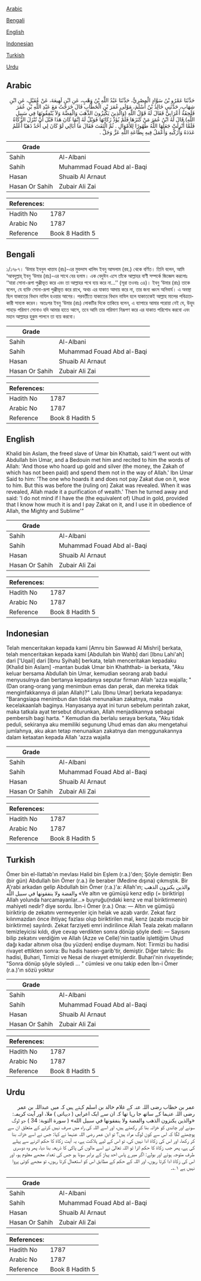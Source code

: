 [Arabic](#arabic)

[Bengali](#bengali)

[English](#english)

[Indonesian](#indonesian)

[Turkish](#turkish)

[Urdu](#urdu)

## Arabic


<div dir="rtl" lang="ar" style={{fontSize:'larger',backgroundColor:'#f8f9fa',padding:20}}>
حَدَّثَنَا عَمْرُو بْنُ سَوَّادٍ الْمِصْرِيُّ، حَدَّثَنَا عَبْدُ اللَّهِ بْنُ وَهْبٍ، عَنِ ابْنِ لَهِيعَةَ، عَنْ عُقَيْلٍ، عَنِ ابْنِ شِهَابٍ، حَدَّثَنِي خَالِدُ بْنُ أَسْلَمَ، مَوْلَى عُمَرَ بْنِ الْخَطَّابِ قَالَ خَرَجْتُ مَعَ عَبْدِ اللَّهِ بْنِ عُمَرَ فَلَحِقَهُ أَعْرَابِيٌّ فَقَالَ لَهُ قَوْلُ اللَّهِ ‏(وَالَّذِينَ يَكْنِزُونَ الذَّهَبَ وَالْفِضَّةَ وَلاَ يُنْفِقُونَهَا فِي سَبِيلِ اللَّهِ)‏ قَالَ لَهُ ابْنُ عُمَرَ مَنْ كَنَزَهَا فَلَمْ يُؤَدِّ زَكَاتَهَا فَوَيْلٌ لَهُ إِنَّمَا كَانَ هَذَا قَبْلَ أَنْ تُنْزَلَ الزَّكَاةُ فَلَمَّا أُنْزِلَتْ جَعَلَهَا اللَّهُ طَهُورًا لِلأَمْوَالِ ‏.‏ ثُمَّ الْتَفَتَ فَقَالَ مَا أُبَالِي لَوْ كَانَ لِي أُحُدٌ ذَهَبًا أَعْلَمُ عَدَدَهُ وَأُزَكِّيهِ وَأَعْمَلُ فِيهِ بِطَاعَةِ اللَّهِ عَزَّ وَجَلَّ ‏.‏
</div>
<div style={{backgroundColor:'#f8f9fa',padding:20, marginBottom: 10}}><table> <thead> <tr> <th>Grade</th> <th></th> </tr> </thead> <tbody> <tr><td>Sahih</td><td>Al-Albani</td></tr><tr><td>Sahih</td><td>Muhammad Fouad Abd al-Baqi</td></tr><tr><td>Hasan</td><td>Shuaib Al Arnaut</td></tr><tr><td>Hasan Or Sahih</td><td>Zubair Ali Zai</td></tr></tbody></table><table> <thead> <tr> <th>References:</th> <th></th> </tr> </thead> <tbody><tr><td>Hadith No</td><td>1787</td></tr><tr><td>Arabic No</td><td>1787</td></tr><tr><td>Reference</td><td>Book 8 Hadith 5</td></tr></tbody></table></div>

## Bengali


<div dir="ltr" lang="bn" style={{fontSize:'larger',backgroundColor:'#f8f9fa',padding:20}}>
১/১৭৮৭। ‘উমার ইবনুল খাত্তাব (রাঃ)-এর মুক্তদাস খালিদ ইবনু আসলাম (রহ.) থেকে বর্ণিত। তিনি বলেন, আমি ‘আবদুল্লাহ্ ইবনু ‘উমার (রাঃ)-এর সাথে বের হলাম। এক বেদুঈন এসে তাঁকে আল্লাহর বাণী সম্পর্কে জিজ্ঞেস করলোঃ ‘‘যারা সোনা-রূপা পুঞ্জীভূত করে এবং তা আল্লাহর পথে ব্যয় করে না...’’ (সূরা তওবাঃ ৩৪)। ইবনু ‘উমার (রাঃ) তাকে বলেন, যে ব্যক্তি সোনা-রূপা পুঞ্জীভূত করে রাখে, অথচ এর যাকাত আদায় করে না, তার জন্য ধ্বংস অনিবার্য। এ অবস্থা ছিল যাকাতের বিধান নাযিল হওয়ার আগের। পরবর্তীতে যাকাতের বিধান নাযিল হলে যাকাতকেই আল্লাহ মালের পবিত্রতাকারী সাব্যস্ত করেন। অতঃপর ইবনু ‘উমার (রাঃ) লোকটির দিকে তাকিয়ে বলেন, এ ব্যাপারে আমার পরোয়া নেই যে, উহুদ পাহাড় পরিমাণ সোনাও যদি আমার হাতে আসে, তবে আমি তার পরিমাণ নিরূপণ করে এর যাকাত পরিশোধ করবো এবং মহান আল্লাহর হুকুম পালনে তা ব্যয় করবো।
</div>
<div style={{backgroundColor:'#f8f9fa',padding:20, marginBottom: 10}}><table> <thead> <tr> <th>Grade</th> <th></th> </tr> </thead> <tbody> <tr><td>Sahih</td><td>Al-Albani</td></tr><tr><td>Sahih</td><td>Muhammad Fouad Abd al-Baqi</td></tr><tr><td>Hasan</td><td>Shuaib Al Arnaut</td></tr><tr><td>Hasan Or Sahih</td><td>Zubair Ali Zai</td></tr></tbody></table><table> <thead> <tr> <th>References:</th> <th></th> </tr> </thead> <tbody><tr><td>Hadith No</td><td>1787</td></tr><tr><td>Arabic No</td><td>1787</td></tr><tr><td>Reference</td><td>Book 8 Hadith 5</td></tr></tbody></table></div>

## English


<div dir="ltr" lang="en" style={{fontSize:'larger',backgroundColor:'#f8f9fa',padding:20}}>
Khalid bin Aslam, the freed slave of Umar bin Khattab, said:“I went out with Abdullah bin Umar, and a Bedouin met him and recited to him the words of Allah: 'And those who hoard up gold and silver (the money, the Zakah of which has not been paid) and spend them not in the way of Allah.' Ibn Umar Said to him: 'The one who hoards it and does not pay Zakat due on it, woe to him. But this was before the (ruling on) Zakat was revealed. When it was revealed, Allah made it a purification of wealth.' Then he turned away and said: 'I do not mind if I have the (the equivalent of) Uhud in gold, provided that I know how much it is and I pay Zakat on it, and I use it in obedience of Allah, the Mighty and Sublime'”
</div>
<div style={{backgroundColor:'#f8f9fa',padding:20, marginBottom: 10}}><table> <thead> <tr> <th>Grade</th> <th></th> </tr> </thead> <tbody> <tr><td>Sahih</td><td>Al-Albani</td></tr><tr><td>Sahih</td><td>Muhammad Fouad Abd al-Baqi</td></tr><tr><td>Hasan</td><td>Shuaib Al Arnaut</td></tr><tr><td>Hasan Or Sahih</td><td>Zubair Ali Zai</td></tr></tbody></table><table> <thead> <tr> <th>References:</th> <th></th> </tr> </thead> <tbody><tr><td>Hadith No</td><td>1787</td></tr><tr><td>Arabic No</td><td>1787</td></tr><tr><td>Reference</td><td>Book 8 Hadith 5</td></tr></tbody></table></div>

## Indonesian


<div dir="ltr" lang="id" style={{fontSize:'larger',backgroundColor:'#f8f9fa',padding:20}}>
Telah menceritakan kepada kami [Amru bin Sawwad Al Mishri] berkata, telah menceritakan kepada kami [Abdullah bin Wahb] dari [Ibnu Lahi'ah] dari ['Uqail] dari [Ibnu Syihab] berkata, telah menceritakan kepadaku [Khalid bin Aslam] -mantan budak Umar bin Khaththab- ia berkata, "Aku keluar bersama Abdullah bin Umar, kemudian seorang arab badui menyusulnya dan bertanya kepadanya seputar firman Allah 'azza wajalla; " (Dan orang-orang yang menimbun emas dan perak, dan mereka tidak menginfakkannya di jalan Allah)?" Lalu [Ibnu Umar] berkata kepadanya: "Barangsiapa menimbun dan tidak menunaikan zakatnya, maka kecelakaanlah baginya. Hanyasanya ayat ini turun sebelum perintah zakat, maka tatkala ayat tersebut diturunkan, Allah menjadikannya sebagai pembersih bagi harta. " Kemudian dia berlalu seraya berkata, "Aku tidak peduli, sekiranya aku memiliki segunung Uhud emas dan aku mengetahui jumlahnya, aku akan tetap menunaikan zakatnya dan menggunakannya dalam ketaatan kepada Allah 'azza wajalla
</div>
<div style={{backgroundColor:'#f8f9fa',padding:20, marginBottom: 10}}><table> <thead> <tr> <th>Grade</th> <th></th> </tr> </thead> <tbody> <tr><td>Sahih</td><td>Al-Albani</td></tr><tr><td>Sahih</td><td>Muhammad Fouad Abd al-Baqi</td></tr><tr><td>Hasan</td><td>Shuaib Al Arnaut</td></tr><tr><td>Hasan Or Sahih</td><td>Zubair Ali Zai</td></tr></tbody></table><table> <thead> <tr> <th>References:</th> <th></th> </tr> </thead> <tbody><tr><td>Hadith No</td><td>1787</td></tr><tr><td>Arabic No</td><td>1787</td></tr><tr><td>Reference</td><td>Book 8 Hadith 5</td></tr></tbody></table></div>

## Turkish


<div dir="ltr" lang="tr" style={{fontSize:'larger',backgroundColor:'#f8f9fa',padding:20}}>
Ömer bin el-Ilattab'ın mevlası Halid bin Eşlem (r.a.)'den; Şöyle demiştir: Ben (bir gün) Abdullah bin Ömer (r.a.) ile beraber (Medine dışına) çıkmıştık. Bir A'rabi arkadan gelip Abdullah bin Ömer (r.a.)'a: Allah'ın; والذين يكنزون الذهب والفضة ولا ينفقونها في سبيل اللَّه «Ve altın ve gümüşü kenz edip (= biriktirip) Allah yolunda harcamayanlar...» buyruğu(ndaki kenz ve mal biriktirmenin) mahiyeti nedir? diye sordu. İbn-i Ömer (r.a.) Ona: — Altın ve gümüşü biriktirip de zekatını vermeyenler için helak ve azab vardır. Zekat farz kılınmazdan önce ihtiyaç fazlası olup biriktirilen mal, kenz (azabı mucip bir biriktirme) sayılırdı. Zekat farziyeti emri indirilince Allah Teala zekatı malların temizleyicisi kıldı, diye cevap verdikten sonra dönüp şöyle dedi: — Sayısını bilip zekatını verdiğim ve Allah (Azze ve Celle)'nin taatile işlettiğim Uhud dağı kadar altınım olsa (bu yüzden) endişe duymam. Not: Tirmizi bu hadisi rivayet ettikten sonra: Bu hadis hasen-garib'tir, demiştir. Diğer tahric: Bıı hadisi, Buhari, Tirmizi ve Nesai de rivayet etmişlerdir. Buhari'nin rivayetinde; "Sonra dönüp şöyle söyledi ... " cümlesi ve onu takip eden İbn-i Ömer (r.a.)'ın sözü yoktur
</div>
<div style={{backgroundColor:'#f8f9fa',padding:20, marginBottom: 10}}><table> <thead> <tr> <th>Grade</th> <th></th> </tr> </thead> <tbody> <tr><td>Sahih</td><td>Al-Albani</td></tr><tr><td>Sahih</td><td>Muhammad Fouad Abd al-Baqi</td></tr><tr><td>Hasan</td><td>Shuaib Al Arnaut</td></tr><tr><td>Hasan Or Sahih</td><td>Zubair Ali Zai</td></tr></tbody></table><table> <thead> <tr> <th>References:</th> <th></th> </tr> </thead> <tbody><tr><td>Hadith No</td><td>1787</td></tr><tr><td>Arabic No</td><td>1787</td></tr><tr><td>Reference</td><td>Book 8 Hadith 5</td></tr></tbody></table></div>

## Urdu


<div dir="rtl" lang="ur" style={{fontSize:'larger',backgroundColor:'#f8f9fa',padding:20}}>
عمر بن خطاب رضی اللہ عنہ کے غلام خالد بن اسلم کہتے ہیں کہ میں عبداللہ بن عمر رضی اللہ عنہما کے ساتھ جا رہا تھا کہ ان سے ایک اعرابی ( دیہاتی ) ملا، اور آیت کریمہ: «والذين يكنزون الذهب والفضة ولا ينفقونها في سبيل الله» ( سورة التوبة: 34 ) جو لوگ سونے اور چاندی کو خزانہ بنا کر رکھتے ہیں، اور اسے اللہ کی راہ میں صرف نہیں کرتے کے متعلق ان سے پوچھنے لگا کہ اس سے کون لوگ مراد ہیں؟ تو ابن عمر رضی اللہ عنہما نے کہا: جس نے اسے خزانہ بنا کر رکھا، اور اس کی زکاۃ ادا نہیں کی، تو اس کے لیے ہلاکت ہے، یہ آیت زکاۃ کا حکم اترنے سے پہلے کی ہے، پھر جب زکاۃ کا حکم اترا تو اللہ تعالیٰ نے اسے مالوں کی پاکی کا ذریعہ بنا دیا، پھر وہ دوسری طرف متوجہ ہوئے اور بولے: اگر میرے پاس احد پہاڑ کے برابر سونا ہو جس کی تعداد مجھے معلوم ہو، اور اس کی زکاۃ ادا کرتا رہوں، اور اللہ کے حکم کے مطابق اس کو استعمال کرتا رہوں، تو مجھے کوئی پروا نہیں ہے ۱؎۔
</div>
<div style={{backgroundColor:'#f8f9fa',padding:20, marginBottom: 10}}><table> <thead> <tr> <th>Grade</th> <th></th> </tr> </thead> <tbody> <tr><td>Sahih</td><td>Al-Albani</td></tr><tr><td>Sahih</td><td>Muhammad Fouad Abd al-Baqi</td></tr><tr><td>Hasan</td><td>Shuaib Al Arnaut</td></tr><tr><td>Hasan Or Sahih</td><td>Zubair Ali Zai</td></tr></tbody></table><table> <thead> <tr> <th>References:</th> <th></th> </tr> </thead> <tbody><tr><td>Hadith No</td><td>1787</td></tr><tr><td>Arabic No</td><td>1787</td></tr><tr><td>Reference</td><td>Book 8 Hadith 5</td></tr></tbody></table></div>